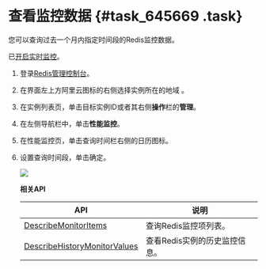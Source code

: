 # 查看监控数据 {#task_645669 .task}

您可以查询过去一个月内指定时间段的Redis监控数据。

已[开启实时监控](cn.zh-CN/用户指南/性能监控/关闭__开启实时监控.md#)。

1.  登录[Redis管理控制台](https://kvstore.console.aliyun.com/)。
2.  在界面左上方阿里云图标的右侧选择实例所在的地域 。
3.  在实例列表页，单击目标实例ID或者其右侧**操作**栏的**管理**。
4.  在左侧导航栏中，单击**性能监控**。
5.  在性能监控页，单击查询时间栏右侧的日历图标。
6.  设置查询时间段，单击确定。 

    ![](http://static-aliyun-doc.oss-cn-hangzhou.aliyuncs.com/assets/img/519485/156091077449459_zh-CN.png)

    **相关API**

    |API|说明|
    |---|--|
    |[DescribeMonitorItems](../../../../cn.zh-CN/API参考/监控管理/DescribeMonitorItems.md#)|查询Redis监控项列表。|
    |[DescribeHistoryMonitorValues](../../../../cn.zh-CN/API参考/监控管理/DescribeHistoryMonitorValues.md#)|查看Redis实例的历史监控信息。|


